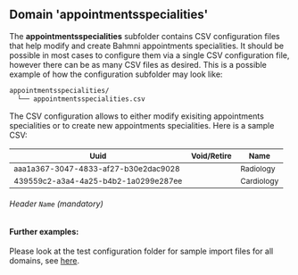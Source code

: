## Domain 'appointmentsspecialities'

The **appointmentsspecialities** subfolder contains CSV configuration files that help modify and create Bahmni appointments specialities. It should be possible in most cases to configure them via a single CSV configuration file, however there can be as many CSV files as desired.
This is a possible example of how the configuration subfolder may look like:
```bash
appointmentsspecialities/
  └── appointmentsspecialities.csv
```
The CSV configuration allows to either modify exisiting appointments specialities or to create new appointments specialities. Here is a sample CSV:

|<sub>Uuid</sub>| <sub>Void/Retire</sub> | <sub>Name</sub>            | 
|--------------------------------------|-------------|-
|  <sub>aaa1a367-3047-4833-af27-b30e2dac9028</sub> |             | <sub>Radiology</sub> |                           
| <sub>439559c2-a3a4-4a25-b4b2-1a0299e287ee</sub> |             | <sub>Cardiology</sub>   

###### Header `Name` *(mandatory)*

#### Further examples:
Please look at the test configuration folder for sample import files for all domains, see [here](../api/src/test/resources/testAppDataDir/configuration).